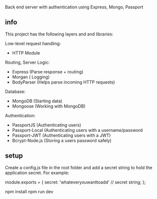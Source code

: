 Back end server with authentication using Express, Mongo, Passport

## info ##

This project has the following layers and and libraries:

Low-level request handling:
- HTTP Module

Routing, Server Logic:
- Express (Parse response + routing)
- Morgan ( Logging)
- BodyParser (Helps parse incoming HTTP requests)

Database:
- MongoDB (Starting data)
- Mongoose (Working with MongoDB)

Authentication:
- PassportJS (Authenticating users)
- Passport-Local (Authenticating users with a username/password
- Passport-JWT (Authenticating users with a JWT)
- Bcrypt-Node.js (Storing a users password safely)

## setup ##

Create a config.js file in the root folder and add a secret string to hold the application secret. For example:

module.exports = {
    secret: 'whateveryouwanttoadd' // secret string;
};



npm install
npm run dev